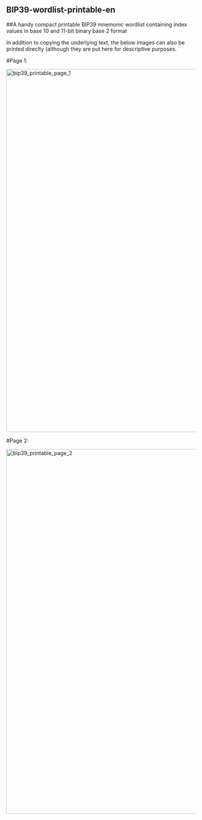 ## BIP39-wordlist-printable-en

##A handy compact printable BIP39 mnemonic wordlist containing index values in base 10 and 11-bit binary base 2 format

In addition to copying the underlying text, the below images can also be printed direclty (although they are put here for descriptive purposes.

#Page 1: 

<img width="965" alt="bip39_printable_page_1" src="https://user-images.githubusercontent.com/5213035/46573154-a8902b80-c999-11e8-8847-c8490ce89d18.png">

#Page 2:

<img width="969" alt="bip39_printable_page_2" src="https://user-images.githubusercontent.com/5213035/46573155-aa59ef00-c999-11e8-8d81-bf598a243241.png">


